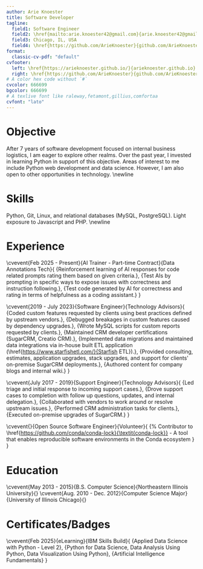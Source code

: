 ```yaml
---
author: Arie Knoester
title: Software Developer
tagline:
  field1: Software Engineer
  field2: \href{mailto:arie.knoester42@gmail.com}{arie.knoester42@gmail.com}
  field3: Chicago, IL, USA
  field4: \href{https://github.com/ArieKnoester}{github.com/ArieKnoester}
format:
  classic-cv-pdf: "default"
cvfooter:
  left: \href{https://arieknoester.github.io/}{arieknoester.github.io}
  right: \href{https://github.com/ArieKnoester}{github.com/ArieKnoester/}
# A color hex code without `#`
cvcolor: 666699
bgcolor: 666699
# A texlive font like raleway,fetamont,gillius,comfortaa
cvfont: "lato"
---
```


# Objective

After 7 years of software development focused on internal business logistics, I am eager to explore other realms. 
Over the past year, I invested in learning Python in support of this objective. Areas of interest to me include
Python web development and data science. However, I am also open to other opportunities in technology. \newline

# Skills

Python, Git, Linux, and relational databases (MySQL, PostgreSQL). Light exposure to Javascript and PHP. \newline

# Experience

\cvevent{Feb 2025 - Present}{AI Trainer - Part-time Contract}{Data Annotations Tech}{
  {Reinforcement learning of AI responses for code related prompts rating them based on given criteria.},
  {Test AIs by prompting in specific ways to expose issues with correctness and instruction following.},
  {Test code generated by AI for correctness and rating in terms of helpfulness as a coding assistant.}
}

\cvevent{2019 - July 2023}{Software Engineer}{Technology Advisors}{
  {Coded custom features requested by clients using best practices defined by upstream vendors.},
  {Debugged breakages in custom features caused by dependency upgrades.},
  {Wrote MySQL scripts for custom reports requested by clients.},
  {Maintained CRM developer certifications (SugarCRM, Creatio CRM).},
  {Implemented data migrations and maintained data integrations via in-house built ETL application (\href{https://www.starfishetl.com/}{Starfish ETL}).},
  {Provided consulting, estimates, application upgrades, stack upgrades, and support for clients' on-premise SugarCRM deployments.},
  {Authored content for company blogs and internal wiki.}
}

\cvevent{July 2017 - 2019}{Support Engineer}{Technology Advisors}{
  {Led triage and initial response to incoming support cases.},
  {Drove support cases to completion with follow up questions, updates, and internal delegation.},
  {Collaborated with vendors to work around or resolve upstream issues.},
  {Performed CRM administration tasks for clients.},
  {Executed on-premise upgrades of SugarCRM.}
}

\cvevent{}{Open Source Software Engineer}{Volunteer}{
  {%
    Contributor to \href{https://github.com/conda/conda-lock}{\textit{conda-lock}}
    - A tool that enables reproducible software environments in the Conda ecosystem
  }
}

# Education

\cvevent{May 2013 - 2015}{B.S. Computer Science}{Northeastern Illinois University}{}
\cvevent{Aug. 2010 - Dec. 2012}{Computer Science Major}{University of Illinois Chicago}{}

# Certificates/Badges

\cvevent{Feb 2025}{eLearning}{IBM Skills Build}{
  {Applied Data Science with Python - Level 2},
  {Python for Data Science, Data Analysis Using Python, Data Visualization Using Python},
  {Artificial Intelligence Fundamentals}
}
<!--
# About me

\cvevent{}{Interests}{Endeavoring to keep life simple in an increasingly complex world.}{
  {Walking/cycling},
  {PC gaming},
  {Fantasy and sci-fi series and movies}
}
-->
